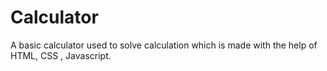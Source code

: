 # Calculator
A basic calculator used to solve calculation which is made with the help of HTML, CSS , Javascript.
